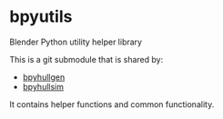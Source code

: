 # bpyutils
Blender Python utility helper library

This is a git submodule that is shared by:

- [bpyhullgen](https://github.com/edzop/bpyhullgen)
- [bpyhullsim](https://github.com/edzop/bpyhullsim)

It contains helper functions and common functionality. 
